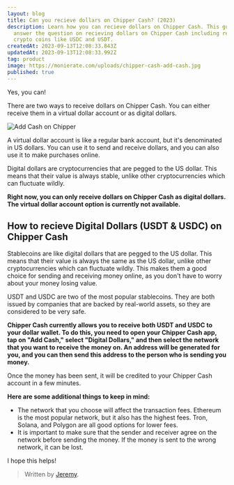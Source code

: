 ```yaml
---
layout: blog
title: Can you recieve dollars on Chipper Cash? (2023)
description: Learn how you can recieve dollars on Chipper Cash. This guide
  answer the question on recieving dollars on Chipper Cash including recieving
  crypto coins like USDC and USDT.
createdAt: 2023-09-13T12:08:33.843Z
updatedAt: 2023-09-13T12:08:33.992Z
tag: product
image: https://monierate.com/uploads/chipper-cash-add-cash.jpg
published: true
---
```

Yes, you can!

There are two ways to receive dollars on Chipper Cash. You can either receive them in a virtual dollar account or as digital dollars.

![Add Cash on Chipper](https://monierate.com/uploads/chipper-cash-add-cash.jpg)

A virtual dollar account is like a regular bank account, but it's denominated in US dollars. You can use it to send and receive dollars, and you can also use it to make purchases online.

Digital dollars are cryptocurrencies that are pegged to the US dollar. This means that their value is always stable, unlike other cryptocurrencies which can fluctuate wildly.

**Right now, you can only receive dollars on Chipper Cash as digital dollars. The virtual dollar account option is currently not available.**

## How to recieve Digital Dollars (USDT & USDC) on Chipper Cash

Stablecoins are like digital dollars that are pegged to the US dollar. This means that their value is always the same as the US dollar, unlike other cryptocurrencies which can fluctuate wildly. This makes them a good choice for sending and receiving money online, as you don't have to worry about your money losing value.

USDT and USDC are two of the most popular stablecoins. They are both issued by companies that are backed by real-world assets, so they are considered to be very safe.

**Chipper Cash currently allows you to receive both USDT and USDC to your dollar wallet. To do this, you need to open your Chipper Cash app, tap on "Add Cash," select "Digital Dollars," and then select the network that you want to receive the money on. An address will be generated for you, and you can then send this address to the person who is sending you money.**

Once the money has been sent, it will be credited to your Chipper Cash account in a few minutes.

**Here are some additional things to keep in mind:**

* The network that you choose will affect the transaction fees. Ethereum is the most popular network, but it also has the highest fees. Tron, Solana, and Polygon are all good options for lower fees.
* It is important to make sure that the sender and receiver agree on the network before sending the money. If the money is sent to the wrong network, it can be lost.

I hope this helps!

> Written by [Jeremy](https://linkedin.com/in/ijsucceed).